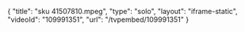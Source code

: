 {
    "title": "sku 41507810.mpeg",
    "type": "solo",
    "layout": "iframe-static",
    "videoId": "109991351",
    "url": "\/tvpembed\/109991351"
}